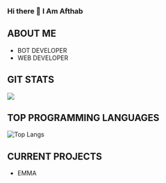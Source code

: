 

### Hi there 👋 I Am Afthab

## ABOUT ME

- BOT DEVELOPER
- WEB DEVELOPER

## GIT STATS
<img src="https://github-readme-stats.vercel.app/api?username=afthab208&show_icons=true&theme=radical&title_color=8E2DE2&text_color=fff&icon_color=8E2DE2">

## TOP PROGRAMMING LANGUAGES
![Top Langs](https://github-readme-stats.vercel.app/api/top-langs/?username=afthab208&theme=radical&title_color=8E2DE2&text_color=fff)


## CURRENT PROJECTS
- EMMA 



